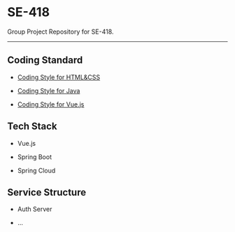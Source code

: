 # SE-418

Group Project Repository for SE-418.

---

## Coding Standard

- [Coding Style for HTML&CSS](CodingStandard/Coding-Style-for-HTML&CSS.md)

- [Coding Style for Java](CodingStandard/Coding-Style-for-Java.md)

- [Coding Style for Vue.js](CodingStandard/Coding-Style-for-Vue.md)

## Tech Stack

- Vue.js

- Spring Boot

- Spring Cloud

## Service Structure

- Auth Server

- ...

